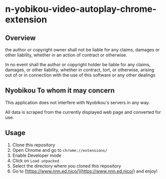 # n-yobikou-video-autoplay-chrome-extension

## Overview

the author or copyright owner shall not be liable for any claims, damages or other liability, whether in an action of contract or otherwise.

In no event shall the author or copyright holder be liable for any claims, damages, or other liability, whether in contract, tort, or otherwise, arising out of or in connection with the use of this software or any other dealings

## Nyobikou To whom it may concern

This application does not interfere with Nyobikou's servers in any way.

All data is scraped from the currently displayed web page and converted for use.

<!--

When I add this code, the name of the extension is “N Prep School Auto Play”, but the repository name says “Nyobikou”

There is a reason for this, and it's because the official accounts on YouTube and other sites use that name, but I didn't like it myself, so I changed the name of the extension!

-->

## Usage

1. Clone this repository
2. Open Chrome and go to `chrome://extensions/`
3. Enable Developer mode
4. Click on `Load unpacked`
5. Select the directory where you cloned this repository
6. Go to [https://www.nnn.ed.nico/](https://www.nnn.ed.nico/) and enjoy!
